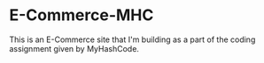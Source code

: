 # E-Commerce-MHC
This is an E-Commerce site that I'm building as a part of the coding assignment given by MyHashCode.

